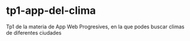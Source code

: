 # tp1-app-del-clima
 Tp1 de la materia de App Web Progresives, en la que podes buscar climas de diferentes ciudades
